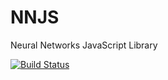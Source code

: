 # NNJS
Neural Networks JavaScript Library

[![Build Status](https://travis-ci.org/rafaelcp/nnjs.svg?branch=master)](https://travis-ci.org/rafaelcp/nnjs)